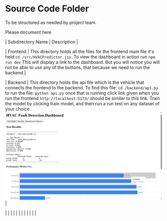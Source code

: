 # Source Code Folder
To be structured as needed by project team.

Please document here

| Subdirectory Name | Description |

| Frontend | This directory holds all the files for the frontend main file it's held:`cd /src/HVACPredictor.jsx`. To view the dashboard in action run `npm run dev` This will display a link to the dashboard. But you will notice you will not be able to use any of the buttons, that because we need to run the backend.|

| Backend | This directory holds the api file which is the vehicle that connects the frontend to the backend. To find this file: `cd /backend/api.py` to run the file: `python api.py` once that is running click link given when you run the frontend `http://localhost:5173/` should be similar to this link. Train the model by clicking train model, and then run a run test on any dataset of your choice. ![Dashboard](frontend/src/assets/dashboard.png) |

| | |
| | |
| | |
| | |
